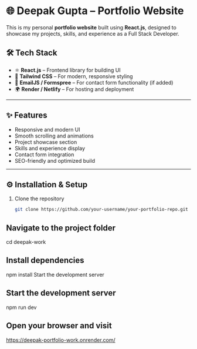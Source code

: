 # 🌐 Deepak Gupta – Portfolio Website

This is my personal **portfolio website** built using **React.js**, designed to showcase my projects, skills, and experience as a Full Stack Developer.

## 🛠️ Tech Stack

- ⚛️ **React.js** – Frontend library for building UI  
- 🎨 **Tailwind CSS** – For modern, responsive styling  
- 💬 **EmailJS / Formspree** – For contact form functionality (if added)  
- 🌍 **Render / Netlify** – For hosting and deployment  

---

## ✨ Features

- Responsive and modern UI  
- Smooth scrolling and animations  
- Project showcase section  
- Skills and experience display  
- Contact form integration  
- SEO-friendly and optimized build  

---

## ⚙️ Installation & Setup

1. Clone the repository  
   ```bash
   git clone https://github.com/your-username/your-portfolio-repo.git
   
## Navigate to the project folder
cd deepak-work

## Install dependencies
npm install
Start the development server

## Start the development server
npm run dev

## Open your browser and visit
https://deepak-portfolio-work.onrender.com/

